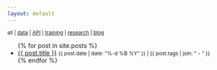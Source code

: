 ```yaml
---
layout: default
---
```


<small>
  all | 
  <a href="data">data</a> |
  <a href="api">API</a> |
  <a href="training">training</a> |
  <a href="research">research</a> |
  <a href="blog">blog</a>
</small>

<ul>
  {% for post in site.posts %}
    <li>
      <a href="{{ site.baseurl }}{{ post.url }}">{{ post.title }}</a> <small>{{ post.date | date: "%-d %B %Y" }} | {{ post.tags | join: " - " }}</small>
    </li>
  {% endfor %}
</ul>

